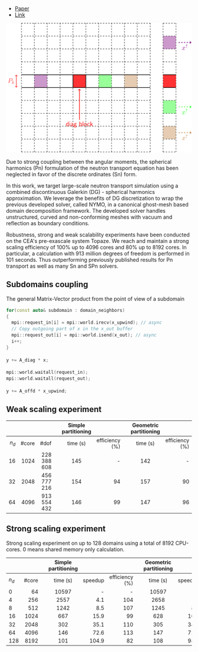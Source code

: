 <!--
title: The Pn form of the Neutron Transport Problem Achieves Linear Scalability Through Domain Decomposition
slug: publications/mc-2023
date: 2023
place: Submitted
authors: Kenneth Assogba, Lahbib Bourhrara
description: 
categories: Conference proceeding
-->

- [Paper](assets/docs/mc_2023.pdf)
- [Link](assets/docs/mc_2023.pdf)

![Distributed matrix-vector product](assets/img/matrix_distributed-spmv.svg "Distributed matrix-vector product")

Due to strong coupling between the angular moments, the spherical harmonics (Pn) formulation of the neutron transport equation has been neglected in favor of the discrete ordinates (Sn) form.

In this work, we target large-scale neutron transport simulation using a combined discontinuous Galerkin (DG) - spherical harmonics approximation. We leverage the benefits of DG discretization to wrap the previous developed solver, called NYMO, in a canonical ghost-mesh based domain decomposition framework. The developed solver handles unstructured, curved and non-conforming meshes with vacuum and reflection as boundary conditions.

Robustness, strong and weak scalability experiments have been conducted on the CEA's pre-exascale system Topaze. We reach and maintain a strong scaling efficiency of 100% up to 4096 cores and 80% up to 8192 cores. In particular, a calculation with 913 million degrees of freedom is performed in 101 seconds. Thus outperforming previously published results for Pn transport as well as many Sn and SPn solvers.

## Subdomains coupling

The general Matrix-Vector product from the point of view of a subdomain

```cpp
for(const auto& subdomain : domain_neighbors)
{
  mpi::request_in[i] = mpi::world.irecv(x_upwind); // async
  // Copy outgoing part of x in the x_out buffer
  mpi::request_out[i] = mpi::world.isend(x_out); // async
  i++;
}

y += A_diag * x;

mpi::world.waitall(request_in);
mpi::world.waitall(request_out);

y += A_offd * x_upwind;
```

## Weak scaling experiment

|       |        |             |   | Simple partitioning |                 |   | Geometric partitioning |                 |
|------:|-------:|------------:|--:|:-------------------:|----------------:|--:|:----------------------:|----------------:|
| $n_d$ | \#core | \#dof       |   |            time (s) | efficiency (\%) |   |               time (s) | efficiency (\%) |
|    16 |   1024 | 228 388 608 |   |                 145 |               - |   |                    142 |               - |
|    32 |   2048 | 456 777 216 |   |                 154 |              94 |   |                    157 |              90 |
|    64 |   4096 | 913 554 432 |   |                 146 |              99 |   |                    147 |              96 |


## Strong scaling experiment

Strong scaling experiment on up to 128 domains using a total of 8192 CPU-cores. 0 means shared memory only calculation.

|                |        |   | Simple partitioning |         |                 |   | Geometric partitioning |         |                 |
|----------------|-------:|---|:-------------------:|--------:|----------------:|--:|:----------------------:|--------:|----------------:|
|          $n_d$ | \#core |   |            time (s) | speedup | efficiency (\%) |   |               time (s) | speedup | efficiency (\%) |
| 0 |     64 |   |               10597 |       - |               - |   |                  10597 |       - |               - |
|              4 |    256 |   |                2557 |     4.1 |             104 |   |                   2658 |       4 |             100 |
|              8 |    512 |   |                1242 |     8.5 |             107 |   |                   1245 |     8.5 |             106 |
|             16 |   1024 |   |                 667 |    15.9 |              99 |   |                    628 |    16.9 |             106 |
|             32 |   2048 |   |                 302 |    35.1 |             110 |   |                    305 |    34.7 |             109 |
|             64 |   4096 |   |                 146 |    72.6 |             113 |   |                    147 |    72.1 |             113 |
|            128 |   8192 |   |                 101 |   104.9 |              82 |   |                    108 |    98.1 |              77 |